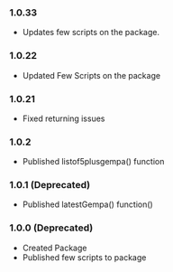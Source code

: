 ### 1.0.33

- Updates few scripts on the package.

### 1.0.22

- Updated Few Scripts on the package

### 1.0.21

- Fixed returning issues

### 1.0.2

- Published listof5plusgempa() function

### 1.0.1 (Deprecated)

- Published latestGempa() function()

### 1.0.0 (Deprecated)

- Created Package
- Published few scripts to package
